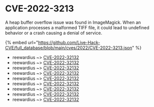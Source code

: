 # CVE-2022-3213

A heap buffer overflow issue was found in ImageMagick. When an application processes a malformed TIFF file, it could lead to undefined behavior or a crash causing a denial of service.

{% embed url="https://github.com/Live-Hack-CVE/full_database/blob/main/cves/2022/CVE-2022-3213.json" %}


* reewardius ~> [CVE-2022-32132](https://www.alice-snow.ru/2022/database/cve-2022-3213/cve-2022-32132-reewardius)
* reewardius ~> [CVE-2022-32132](https://www.alice-snow.ru/2022/database/cve-2022-3213/cve-2022-32132-reewardius)
* reewardius ~> [CVE-2022-32132](https://www.alice-snow.ru/2022/database/cve-2022-3213/cve-2022-32132-reewardius)
* reewardius ~> [CVE-2022-32132](https://www.alice-snow.ru/2022/database/cve-2022-3213/cve-2022-32132-reewardius)
* reewardius ~> [CVE-2022-32132](https://www.alice-snow.ru/2022/database/cve-2022-3213/cve-2022-32132-reewardius)
* reewardius ~> [CVE-2022-32132](https://www.alice-snow.ru/2022/database/cve-2022-3213/cve-2022-32132-reewardius)
* reewardius ~> [CVE-2022-32132](https://www.alice-snow.ru/2022/database/cve-2022-3213/cve-2022-32132-reewardius)
* reewardius ~> [CVE-2022-32132](https://www.alice-snow.ru/2022/database/cve-2022-3213/cve-2022-32132-reewardius)
* reewardius ~> [CVE-2022-32132](https://www.alice-snow.ru/2022/database/cve-2022-3213/cve-2022-32132-reewardius)